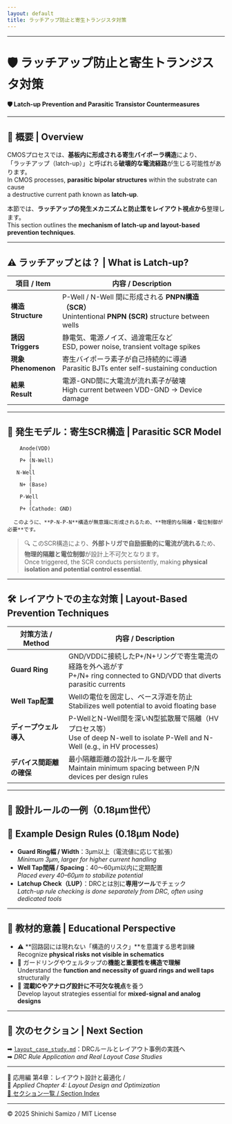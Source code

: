 ```yaml
---
layout: default
title: ラッチアップ防止と寄生トランジスタ対策
---
```


---

# 🛡️ ラッチアップ防止と寄生トランジスタ対策  
**🛡️ Latch-up Prevention and Parasitic Transistor Countermeasures**

---

## 📘 概要 | Overview

CMOSプロセスでは、**基板内に形成される寄生バイポーラ構造**により、  
「ラッチアップ（latch-up）」と呼ばれる**破壊的な電流経路**が生じる可能性があります。  
In CMOS processes, **parasitic bipolar structures** within the substrate can cause  
a destructive current path known as **latch-up**.

本節では、**ラッチアップの発生メカニズムと防止策をレイアウト視点から**整理します。  
This section outlines the **mechanism of latch-up and layout-based prevention techniques**.

---

## ⚠️ ラッチアップとは？ | What is Latch-up?

| 項目 / Item | 内容 / Description |
|-------------|---------------------|
| **構造<br>Structure** | P-Well / N-Well 間に形成される **PNPN構造（SCR）**<br>Unintentional **PNPN (SCR)** structure between wells |
| **誘因<br>Triggers** | 静電気、電源ノイズ、過渡電圧など<br>ESD, power noise, transient voltage spikes |
| **現象<br>Phenomenon** | 寄生バイポーラ素子が自己持続的に導通<br>Parasitic BJTs enter self-sustaining conduction |
| **結果<br>Result** | 電源-GND間に大電流が流れ素子が破壊<br>High current between VDD-GND → Device damage |

---

## 🔬 発生モデル：寄生SCR構造 | Parasitic SCR Model

```
    Anode(VDD)
       │
    P+ (N-Well)
       │
   N-Well
       │
    N+ (Base)
       │
    P-Well
       │
    P+ (Cathode: GND)

  このように、**P-N-P-N**構造が無意識に形成されるため、**物理的な隔離・電位制御が必要**です。
```

> 🔍 このSCR構造により、**外部トリガで自励振動的に電流が流れる**ため、  
> **物理的隔離と電位制御**が設計上不可欠となります。  
> Once triggered, the SCR conducts persistently, making **physical isolation and potential control essential**.

---

## 🛠️ レイアウトでの主な対策 | Layout-Based Prevention Techniques

| 対策方法 / Method | 内容 / Description |
|-------------------|---------------------|
| **Guard Ring** | GND/VDDに接続したP+/N+リングで寄生電流の経路を外へ逃がす<br>P+/N+ ring connected to GND/VDD that diverts parasitic currents |
| **Well Tap配置** | Wellの電位を固定し、ベース浮遊を防止<br>Stabilizes well potential to avoid floating base |
| **ディープウェル導入** | P-WellとN-Well間を深いN型拡散層で隔離（HVプロセス等）<br>Use of deep N-well to isolate P-Well and N-Well (e.g., in HV processes) |
| **デバイス間距離の確保** | 最小隔離距離の設計ルールを厳守<br>Maintain minimum spacing between P/N devices per design rules |

---

## 📐 設計ルールの一例（0.18μm世代）  
## 📐 Example Design Rules (0.18μm Node)

- **Guard Ring幅 / Width**：3μm以上（電流値に応じて拡張）  
  *Minimum 3μm, larger for higher current handling*
- **Well Tap間隔 / Spacing**：40〜60μm以内に定期配置  
  *Placed every 40–60μm to stabilize potential*
- **Latchup Check（LUP）**：DRCとは別に**専用ツール**でチェック  
  *Latch-up rule checking is done separately from DRC, often using dedicated tools*

---

## 🎯 教材的意義 | Educational Perspective

- ⚠️ **回路図には現れない「構造的リスク」**を意識する思考訓練  
  Recognize **physical risks not visible in schematics**
- 🧩 ガードリングやウェルタップの**機能と重要性を構造で理解**  
  Understand the **function and necessity of guard rings and well taps** structurally
- 📐 **混載ICやアナログ設計に不可欠な視点**を養う  
  Develop layout strategies essential for **mixed-signal and analog designs**

---

## 🔗 次のセクション | Next Section

➡ [`layout_case_study.md`](./layout_case_study.md)：DRCルールとレイアウト事例の実践へ  
➡ *DRC Rule Application and Real Layout Case Studies*

---

🧱 応用編 第4章：レイアウト設計と最適化 /  
🧱 *Applied Chapter 4: Layout Design and Optimization*  
[📘 セクション一覧 / Section Index](../d_chapter4_layout_optimization/README.md)

---

© 2025 Shinichi Samizo / MIT License
